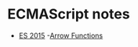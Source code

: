 # ECMAScript notes

* [ES 2015](https://github.com/EricDosReis/es-notes/blob/master/ES2015.md)
-[Arrow Functions](https://github.com/EricDosReis/es-notes/blob/master/ES2015.md#arrow-functions)
